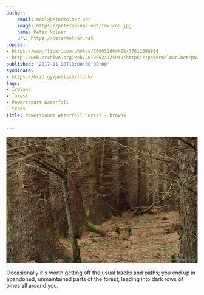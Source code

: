 ```yaml
---
author:
    email: mail@petermolnar.net
    image: https://petermolnar.net/favicon.jpg
    name: Peter Molnar
    url: https://petermolnar.net
copies:
- https://www.flickr.com/photos/36003160@N08/37612606864
- http://web.archive.org/web/20190624125949/https://petermolnar.net/powerscourt-waterfall-forest-browns/
published: '2017-11-08T18:00:00+00:00'
syndicate:
- https://brid.gy/publish/flickr
tags:
- Ireland
- forest
- Powerscourt Waterfall
- trees
title: Powerscourt Waterfall Forest - browns

---
```


![](powerscourt-waterfall-forest-browns.jpg)

Occasionally it's worth getting off the usual tracks and paths; you end
up in abandoned, unmaintained parts of the forest, leading into dark
rows of pines all around you.